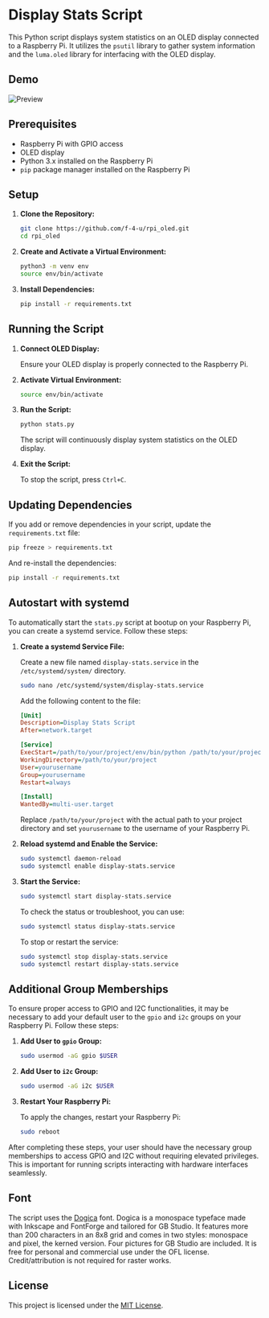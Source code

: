 # Display Stats Script

This Python script displays system statistics on an OLED display connected to a Raspberry Pi. It utilizes the `psutil` library to gather system information and the `luma.oled` library for interfacing with the OLED display.

## Demo

![Preview](./images/preview.gif)

## Prerequisites

- Raspberry Pi with GPIO access
- OLED display
- Python 3.x installed on the Raspberry Pi
- `pip` package manager installed on the Raspberry Pi

## Setup

1. **Clone the Repository:**

    ```bash
    git clone https://github.com/f-4-u/rpi_oled.git
    cd rpi_oled
    ```

2. **Create and Activate a Virtual Environment:**

    ```bash
    python3 -m venv env
    source env/bin/activate
    ```

3. **Install Dependencies:**

    ```bash
    pip install -r requirements.txt
    ```

## Running the Script

1. **Connect OLED Display:**

   Ensure your OLED display is properly connected to the Raspberry Pi.

2. **Activate Virtual Environment:**

    ```bash
    source env/bin/activate
    ```

3. **Run the Script:**

    ```bash
    python stats.py
    ```

    The script will continuously display system statistics on the OLED display.

4. **Exit the Script:**

    To stop the script, press `Ctrl+C`.

## Updating Dependencies

If you add or remove dependencies in your script, update the `requirements.txt` file:

```bash
pip freeze > requirements.txt
```

And re-install the dependencies:

```bash
pip install -r requirements.txt
```

## Autostart with systemd

To automatically start the `stats.py` script at bootup on your Raspberry Pi, you can create a systemd service. Follow these steps:

1. **Create a systemd Service File:**

    Create a new file named `display-stats.service` in the `/etc/systemd/system/` directory.

    ```bash
    sudo nano /etc/systemd/system/display-stats.service
    ```

    Add the following content to the file:

    ```ini
    [Unit]
    Description=Display Stats Script
    After=network.target

    [Service]
    ExecStart=/path/to/your/project/env/bin/python /path/to/your/project/stats.py
    WorkingDirectory=/path/to/your/project
    User=yourusername
    Group=yourusername
    Restart=always

    [Install]
    WantedBy=multi-user.target
    ```

    Replace `/path/to/your/project` with the actual path to your project directory and set `yourusername` to the username of your Raspberry Pi.

2. **Reload systemd and Enable the Service:**

    ```bash
    sudo systemctl daemon-reload
    sudo systemctl enable display-stats.service
    ```

3. **Start the Service:**

    ```bash
    sudo systemctl start display-stats.service
    ```

    To check the status or troubleshoot, you can use:

    ```bash
    sudo systemctl status display-stats.service
    ```

    To stop or restart the service:

    ```bash
    sudo systemctl stop display-stats.service
    sudo systemctl restart display-stats.service
    ```

## Additional Group Memberships

To ensure proper access to GPIO and I2C functionalities, it may be necessary to add your default user to the `gpio` and `i2c` groups on your Raspberry Pi. Follow these steps:

1. **Add User to `gpio` Group:**

   ```bash
   sudo usermod -aG gpio $USER
   ```

2. **Add User to `i2c` Group:**

   ```bash
   sudo usermod -aG i2c $USER
   ```

3. **Restart Your Raspberry Pi:**

   To apply the changes, restart your Raspberry Pi:

   ```bash
   sudo reboot
   ```

After completing these steps, your user should have the necessary group memberships to access GPIO and I2C without requiring elevated privileges. This is important for running scripts interacting with hardware interfaces seamlessly.

## Font

The script uses the [Dogica](https://www.dafont.com/dogica.font) font. Dogica is a monospace typeface made with Inkscape and FontForge and tailored for GB Studio. It features more than 200 characters in an 8x8 grid and comes in two styles: monospace and pixel, the kerned version. Four pictures for GB Studio are included. It is free for personal and commercial use under the OFL license. Credit/attribution is not required for raster works.

## License

This project is licensed under the [MIT License](LICENSE).

